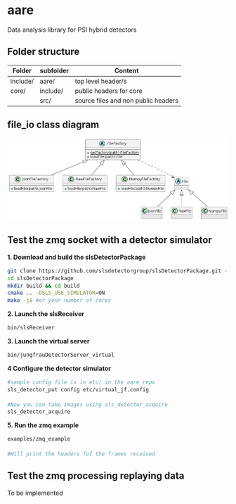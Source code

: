 # aare
Data analysis library for PSI hybrid detectors




## Folder structure 

| Folder   | subfolder     | Content                             |
|----------|---------------|-------------------------------------|
| include/ |  aare/        | top level header/s                  |
| core/    |    include/   | public headers for core             |
|          | src/          | source files and non public headers |

## file_io class diagram
![file_io class diagram](./extra/uml/out/file_io/ClassDiagram.png)



## Test the zmq socket with a detector simulator
 
**1. Download and build the slsDetectorPackage**

```bash
git clone https://github.com/slsdetectorgroup/slsDetectorPackage.git --branch=8.0.1 #or the desired branch
cd slsDetectorPackage
mkdir build && cd build
cmake .. -DSLS_USE_SIMULATOR=ON
make -j8 #or your number of cores
```

**2. Launch the slsReceiver**
```bash
bin/slsReceiver
```

**3. Launch the virtual server**
```bash
bin/jungfrauDetectorServer_virtual
```

**4 Configure the detector simulator**

```bash
#sample config file is in etc/ in the aare repo
sls_detector_put config etc/virtual_jf.config

#Now you can take images using sls_detector_acquire
sls_detector_acquire
```

**5. Run the zmq example**
```bash
examples/zmq_example

#Will print the headers fof the frames received

```


## Test the zmq processing replaying data

To be implemented